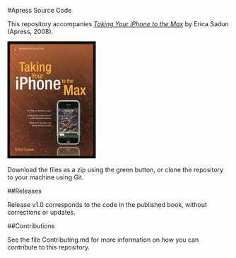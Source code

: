#Apress Source Code

This repository accompanies [*Taking Your iPhone to the Max*](http://www.apress.com/9781590599266) by Erica Sadun (Apress, 2008).

[comment]: #cover
![Cover image](9781590599266.jpg)

Download the files as a zip using the green button, or clone the repository to your machine using Git.

##Releases

Release v1.0 corresponds to the code in the published book, without corrections or updates.

##Contributions

See the file Contributing.md for more information on how you can contribute to this repository.
